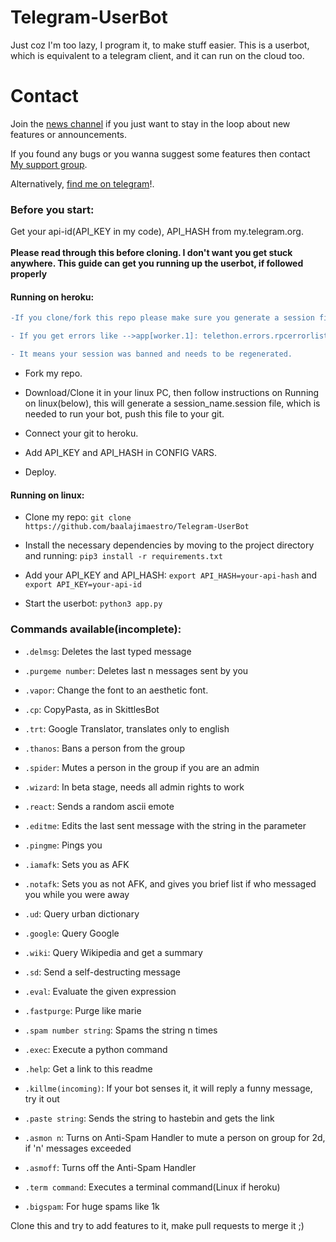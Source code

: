 # Telegram-UserBot


Just coz I'm too lazy, I program it, to make stuff easier.
This is a userbot, which is equivalent to a telegram client, and it can run on the cloud too.

# Contact 
Join the [news channel](https://t.me/maestro_userbot_channel) if you just want to stay in the loop about new features or
announcements.

If you found any bugs or you wanna suggest some features then contact [My support group](https://t.me/userbot_support).

Alternatively, [find me on telegram](https://t.me/baalajimaestro)!.

### Before you start:
Get your api-id(API_KEY in my code), API_HASH from my.telegram.org.<br/><br/>
**Please read through this before cloning. I don't want you get stuck anywhere. This guide can get you running up the userbot, if followed properly**

#### Running on heroku:
```diff
-If you clone/fork this repo please make sure you generate a session file  by running app.py on your local pc before deploying it on heroku.

- If you get errors like -->app[worker.1]: telethon.errors.rpcerrorlist.AuthKeyDuplicatedError: An auth key with the same ID was already generated, 

- It means your session was banned and needs to be regenerated.
```

- Fork my repo.

- Download/Clone it in your linux PC, then follow instructions on Running on linux(below), this will generate a session_name.session file, which is needed to run your bot, push this file to your git.

- Connect your git to heroku.

- Add API_KEY and API_HASH in CONFIG VARS. 

- Deploy.

#### Running on linux:
- Clone my repo: `git clone https://github.com/baalajimaestro/Telegram-UserBot`

- Install the necessary dependencies by moving to the project directory and running: `pip3 install -r requirements.txt`

- Add your API_KEY and API_HASH: `export API_HASH=your-api-hash` and `export API_KEY=your-api-id`

- Start the userbot: `python3 app.py`

### Commands available(incomplete):
 - `.delmsg`:                      Deletes the last typed message
 
 - `.purgeme number`:              Deletes last n messages sent by you
 
 - `.vapor`:                       Change the font to an aesthetic font.
 
 - `.cp`:                          CopyPasta, as in SkittlesBot
 
 - `.trt`:                         Google Translator, translates only to english
 
 - `.thanos`:                      Bans a person from the group
 
 - `.spider`:                      Mutes a person in the group if you are an admin
 
 - `.wizard`:                      In beta stage, needs all admin rights to work
 
 - `.react`:                       Sends a random ascii emote
 
 - `.editme`:                      Edits the last sent message with the string in the parameter
 
 - `.pingme`:                      Pings you
 
 - `.iamafk`:                      Sets you as AFK
 
 - `.notafk`:                      Sets you as not AFK, and gives you brief list if who messaged you while you were away
 
 - `.ud`:                          Query urban dictionary
 
 - `.google`:                      Query Google
 
 - `.wiki`:                        Query Wikipedia and get a summary
 
 - `.sd`:                          Send a self-destructing message
 
 - `.eval`:                        Evaluate the given expression
 
 - `.fastpurge`:                   Purge like marie
 
 - `.spam number string`:          Spams the string n times
 
 - `.exec`:                        Execute a python command
 
 - `.help`:                        Get a link to this readme
 
 - `.killme(incoming)`:            If your bot senses it, it will reply a funny message, try it out
 
 - `.paste string`:                Sends the string to hastebin and gets the link
    
 - `.asmon n`:                     Turns on Anti-Spam Handler to mute a person on group for 2d, if 'n' messages exceeded 
 
 - `.asmoff`:                      Turns off the Anti-Spam Handler
 
 - `.term command`:                Executes a terminal command(Linux if heroku)
 
 - `.bigspam`:                     For huge spams like 1k
 
Clone this and try to add features to it, make pull requests to merge it ;) 
